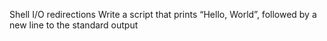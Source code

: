Shell I/O redirections
Write a script that prints “Hello, World”, followed by a new line to the standard output

